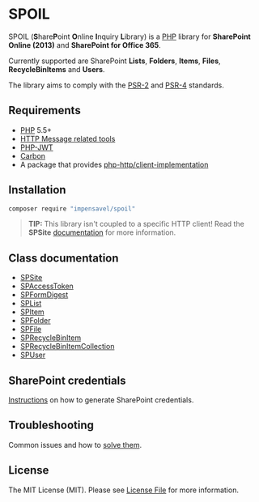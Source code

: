 # SPOIL
SPOIL (**S**hare**P**oint **O**nline **I**nquiry **L**ibrary) is a [PHP](http://www.php.net) library for **SharePoint Online (2013)** and **SharePoint for Office 365**.

Currently supported are SharePoint **Lists**, **Folders**, **Items**, **Files**, **RecycleBinItems** and **Users**.

The library aims to comply with the [PSR-2][] and [PSR-4][] standards.

[PSR-2]: https://github.com/php-fig/fig-standards/blob/master/accepted/PSR-2-coding-style-guide.md
[PSR-4]: https://github.com/php-fig/fig-standards/blob/master/accepted/PSR-4-autoloader.md

## Requirements
* [PHP](http://www.php.net) 5.5+
* [HTTP Message related tools](https://packagist.org/packages/php-http/message)
* [PHP-JWT](https://packagist.org/packages/firebase/php-jwt)
* [Carbon](https://packagist.org/packages/nesbot/carbon)
* A package that provides [php-http/client-implementation](https://packagist.org/providers/php-http/client-implementation)

## Installation
``` bash
composer require "impensavel/spoil"
```
>**TIP:** This library isn't coupled to a specific HTTP client! Read the **SPSite** [documentation](docs/SPSite.md) for more information.

## Class documentation
- [SPSite](docs/SPSite.md)
- [SPAccessToken](docs/SPAccessToken.md)
- [SPFormDigest](docs/SPFormDigest.md)
- [SPList](docs/SPList.md)
- [SPItem](docs/SPItem.md)
- [SPFolder](docs/SPFolder.md)
- [SPFile](docs/SPFile.md)
- [SPRecycleBinItem](docs/SPRecycleBinItem.md)
- [SPRecycleBinItemCollection](docs/SPRecycleBinItemCollection.md)
- [SPUser](docs/SPUser.md)

## SharePoint credentials
[Instructions](docs/Credentials.md) on how to generate SharePoint credentials.

## Troubleshooting
Common issues and how to [solve them](docs/Troubleshooting.md).

## License
The MIT License (MIT). Please see [License File](LICENSE.md) for more information.
